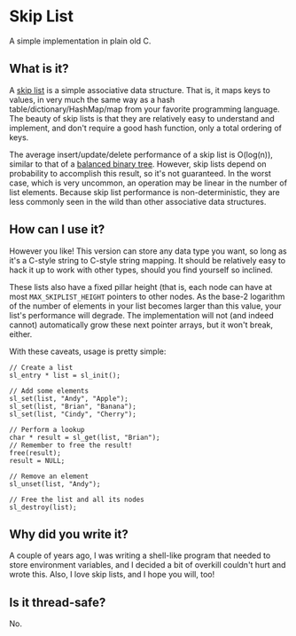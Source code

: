Skip List
=========
A simple implementation in plain old C.

What is it?
-----------
A [skip list](http://en.wikipedia.org/wiki/Skip_list) is a simple associative data structure. That is, it maps keys to values, in very much the same way as a hash table/dictionary/HashMap/map from your favorite programming language. The beauty of skip lists is that they are relatively easy to understand and implement, and don't require a good hash function, only a total ordering of keys.

The average insert/update/delete performance of a skip list is O(log(n)), similar to that of a [balanced binary tree](http://en.wikipedia.org/wiki/Balanced_binary_tree). However, skip lists depend on probability to accomplish this result, so it's not guaranteed. In the worst case, which is very uncommon, an operation may be linear in the number of list elements. Because skip list performance is non-deterministic, they are less commonly seen in the wild than other associative data structures.

How can I use it?
-----------------
However you like! This version can store any data type you want, so long as it's a C-style string to C-style string mapping. It should be relatively easy to hack it up to work with other types, should you find yourself so inclined.

These lists also have a fixed pillar height (that is, each node can have at
most `MAX_SKIPLIST_HEIGHT` pointers to other nodes. As the base-2 logarithm of the number of elements in your list becomes larger than this value, your list's performance will degrade. The implementation will not (and indeed cannot) automatically grow these next pointer arrays, but it won't break, either.

With these caveats, usage is pretty simple:

    // Create a list
    sl_entry * list = sl_init();
    
    // Add some elements
    sl_set(list, "Andy", "Apple");
    sl_set(list, "Brian", "Banana");
    sl_set(list, "Cindy", "Cherry");

    // Perform a lookup
    char * result = sl_get(list, "Brian");
    // Remember to free the result!
    free(result);
    result = NULL;

    // Remove an element
    sl_unset(list, "Andy");

    // Free the list and all its nodes
    sl_destroy(list);

Why did you write it?
---------------------
A couple of years ago, I was writing a shell-like program that needed to store environment variables, and I decided a bit of overkill couldn't hurt and wrote this. Also, I love skip lists, and I hope you will, too!

Is it thread-safe?
------------------
No.
